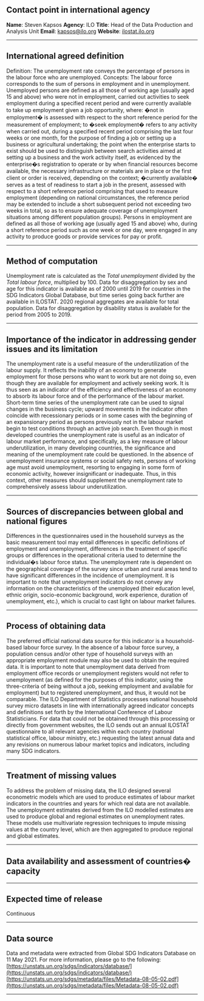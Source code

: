 ## Contact point in international agency

**Name**: Steven Kapsos
**Agency**: ILO
**Title**: Head of the Data Production and Analysis Unit
**Email**: [kapsos@ilo.org](mailto:kapsos@ilo.org)
**Website**: [ilostat.ilo.org](https://ilostat.ilo.org/)

---

## International agreed definition

Definition: The unemployment rate conveys the percentage of persons in the labour force who are unemployed. Concepts: The labour force corresponds to the sum of persons in employment and in unemployment. Unemployed persons are defined as all those of working age \(usually aged 15 and above\) who were not in employment, carried out activities to seek employment during a specified recent period and were currently available to take up employment given a job opportunity, where: �not in employment� is assessed with respect to the short reference period for the measurement of employment; to �seek employment� refers to any activity when carried out, during a specified recent period comprising the last four weeks or one month, for the purpose of finding a job or setting up a business or agricultural undertaking; the point when the enterprise starts to exist should be used to distinguish between search activities aimed at setting up a business and the work activity itself, as evidenced by the enterprise�s registration to operate or by when financial resources become available, the necessary infrastructure or materials are in place or the first client or order is received, depending on the context; �currently available� serves as a test of readiness to start a job in the present, assessed with respect to a short reference period comprising that used to measure employment \(depending on national circumstances, the reference period may be extended to include a short subsequent period not exceeding two weeks in total, so as to ensure adequate coverage of unemployment situations among different population groups\). Persons in employment are defined as all those of working age \(usually aged 15 and above\) who, during a short reference period such as one week or one day, were engaged in any activity to produce goods or provide services for pay or profit.

---

## Method of computation

Unemployment rate is calculated as the _Total unemployment_ divided by the _Total labour force_, multiplied by 100. Data for disaggregation by sex and age for this indicator is available as of 2000 until 2019 for countries in the SDG Indicators Global Database, but time series going back further are available in ILOSTAT. 2020 regional aggregates are available for total population. Data for disaggregation by disability status is available for the period from 2005 to 2019.

---

## Importance of the indicator in addressing gender issues and its limitation

The unemployment rate is a useful measure of the underutilization of the labour supply. It reflects the inability of an economy to generate employment for those persons who want to work but are not doing so, even though they are available for employment and actively seeking work. It is thus seen as an indicator of the efficiency and effectiveness of an economy to absorb its labour force and of the performance of the labour market. Short-term time series of the unemployment rate can be used to signal changes in the business cycle; upward movements in the indicator often coincide with recessionary periods or in some cases with the beginning of an expansionary period as persons previously not in the labour market begin to test conditions through an active job search. Even though in most developed countries the unemployment rate is useful as an indicator of labour market performance, and specifically, as a key measure of labour underutilization, in many developing countries, the significance and meaning of the unemployment rate could be questioned. In the absence of unemployment insurance systems or social safety nets, persons of working age must avoid unemployment, resorting to engaging in some form of economic activity, however insignificant or inadequate. Thus, in this context, other measures should supplement the unemployment rate to comprehensively assess labour underutilization.

---

## Sources of discrepancies between global and national figures

Differences in the questionnaires used in the household surveys as the basic measurement tool may entail differences in specific definitions of employment and unemployment, differences in the treatment of specific groups or differences in the operational criteria used to determine the individual�s labour force status. The unemployment rate is dependent on the geographical coverage of the survey since urban and rural areas tend to have significant differences in the incidence of unemployment. It is important to note that unemployment indicators do not convey any information on the characteristics of the unemployed \(their education level, ethnic origin, socio-economic background, work experience, duration of unemployment, etc.\), which is crucial to cast light on labour market failures.

---

## Process of obtaining data

The preferred official national data source for this indicator is a household-based labour force survey. In the absence of a labour force survey, a population census and/or other type of household surveys with an appropriate employment module may also be used to obtain the required data. It is important to note that unemployment data derived from employment office records or unemployment registers would not refer to unemployment \(as defined for the purposes of this indicator, using the three-criteria of being without a job, seeking employment and available for employment\) but to registered unemployment, and thus, it would not be comparable. The ILO Department of Statistics processes national household survey micro datasets in line with internationally agreed indicator concepts and definitions set forth by the International Conference of Labour Statisticians. For data that could not be obtained through this processing or directly from government websites, the ILO sends out an annual ILOSTAT questionnaire to all relevant agencies within each country \(national statistical office, labour ministry, etc.\) requesting the latest annual data and any revisions on numerous labour market topics and indicators, including many SDG indicators.

---

## Treatment of missing values

To address the problem of missing data, the ILO designed several econometric models which are used to produce estimates of labour market indicators in the countries and years for which real data are not available. The unemployment estimates derived from the ILO modelled estimates are used to produce global and regional estimates on unemployment rates. These models use multivariate regression techniques to impute missing values at the country level, which are then aggregated to produce regional and global estimates.

---

## Data availability and assessment of countries� capacity

---

## Expected time of release

Continuous

---

## Data source

Data and metadata were extracted from Global SDG Indicators Database on 11 May 2021. For more information, please go to the following: [https://unstats.un.org/sdgs/indicators/database/](https://unstats.un.org/sdgs/indicators/database/) [https://unstats.un.org/sdgs/metadata/files/Metadata-08-05-02.pdf](https://unstats.un.org/sdgs/metadata/files/Metadata-08-05-02.pdf)

---
